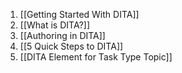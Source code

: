 1. [[Getting Started With DITA]]
2. [[What is DITA?]]
3. [[Authoring in DITA]]
4. [[5 Quick Steps to DITA]]
5. [[DITA Element for Task Type Topic]]